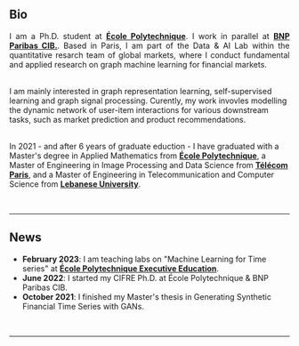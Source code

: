 ## Bio


<p style="text-align:justify">I am a Ph.D. student at <a href="https://www.polytechnique.edu/en" target="_blank"><b>École Polytechnique</b></a>. I work in parallel at <a href="https://globalmarkets.cib.bnpparibas" target="_blank"><b>BNP Paribas CIB.</b></a>. Based in Paris, I am part of the Data & AI Lab within the quantitative resarch team of global markets, where I conduct fundamental and applied research on graph machine learning for financial markets.<br><br>


I am mainly interested in graph representation learning, self-supervised learning and graph signal processing. Curently, my work invovles modelling the dynamic network of user-item interactions for various downstream tasks, such as market prediction and product recommendations. <br><br>

In 2021 - and after 6 years of graduate eduction - I have graduated with a Master's degree in Applied Mathematics from <a href="https://www.polytechnique.edu/en" target="_blank"><b>École Polytechnique</b></a>, a Master of Engineering in Image Processing and Data Science from <a href="https://www.telecom-paris.fr" target="_blank"><b>Télécom Paris</b></a>, and a Master of Engineering in Telecommunication and Computer Science from <a href="http://www.ulfg.ul.edu.lb" target="_blank"><b>Lebanese University</b></a>.

<br>

---

## News

- **February 2023**: I am teaching labs on "Machine Learning for Time series" at **<a href="https://exed.polytechnique.edu/formations/data/data-sciences-intelligence-artificielle" target="_blank">École Polytechnique Executive Education</a>**.
- **June 2022**: I started my CIFRE Ph.D. at École Polytechnique & BNP Paribas CIB.
- **October 2021**: I finished my Master's thesis in Generating Synthetic Financial Time Series with GANs.

<br>

---
